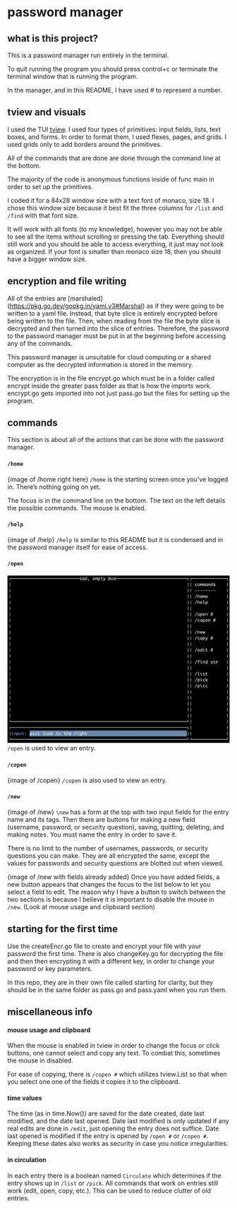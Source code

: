 # password manager

## what is this project?
This is a password manager run entirely in the terminal. 

To quit running the program you should press control+c or terminate the terminal window that is running the program. 

In the manager, and in this README, I have used # to represent a number. 

## tview and visuals
I used the TUI [tview](https://github.com/rivo/tview). I used four types of primitives: input fields, lists, text boxes, and forms. In order to format them, I used flexes, pages, and grids. I used grids only to add borders around the primitives. 

All of the commands that are done are done through the command line at the bottom. 

The majority of the code is anonymous functions inside of func main in order to set up the primitives.

I coded it for a 84x28 window size with a text font of monaco, size 18. I chose this window size because it best fit the three columns for `/list` and `/find` with that font size.

It will work with all fonts (to my knowledge), however you may not be able to see all the items without scrolling or pressing the tab. Everything should still work and you should be able to access everything, it just may not look as organized. If your font is smaller than monaco size 18, then you should have a bigger window size. 

## encryption and file writing
All of the entries are [marshaled] (https://pkg.go.dev/gopkg.in/yaml.v3#Marshal) as if they were going to be written to a yaml file. Instead, that byte slice is entirely encrypted before being written to the file. Then, when reading from the file the byte slice is decrypted and then turned into the slice of entries. 
Therefore, the password to the password manager must be put in at the beginning before accessing any of the commands. 

This password manager is unsuitable for cloud computing or a shared computer as the decrypted information is stored in the memory. 

The encryption is in the file encrypt.go which must be in a folder called encrypt  inside the greater pass folder as that is how the imports work. encrypt.go gets imported into not just pass.go but the files for setting up the program. 

## commands
This section is about all of the actions that can be done with the password manager.

#### `/home`
{image of /home right here}
`/home` is the starting screen once you’ve logged in. There’s nothing going on yet. 

The focus is in the command line on the bottom. The text on the left details the possible commands. The mouse is enabled. 

#### `/help`
{image of /help}
`/help` is similar to this README but it is condensed and in the password manager itself for ease of access. 

#### `/open`
![example image of /open](https://github.com/ksharnoff/pass/blob/main/examples/:home%20Medium.jpeg)
`/open` is used to view an entry. 

#### `/copen`
{image of /copen}
`/copen` is also used to view an entry. 


#### `/new`
{image of /new}
`\new` has a form at the top with two input fields for the entry name and its tags. Then there are buttons for making a new field (username, password, or security question), saving, quitting, deleting, and making notes.
You must name the entry in order to save it. 

There is no limit to the number of usernames, passwords, or security questions you can make. They are all encrypted the same, except the values for passwords and security questions are blotted out when viewed. 

{image of /new with fields already added}
Once you have added fields, a new button appears that changes the focus to the list below to let you select a field to edit. The reason why I have a button to switch between the two sections is because I believe it is important to disable the mouse in `/new`. (Look at mouse usage and clipboard section) 


## starting for the first time
Use the createEncr.go file to create and encrypt your file with your password the first time. There is also changeKey.go for decrypting the file and then then encrypting it with a different key, in order to change your password or key parameters. 

In this repo, they are in their own file called starting for clarity, but they should be in the same folder as pass.go and pass.yaml when you run them. 

## miscellaneous info


#### mouse usage and clipboard
When the mouse is enabled in tview in order to change the focus or click buttons, one cannot select and copy any text. To combat this, sometimes the mouse in disabled. 

For ease of copying, there is `/copen #` which utilizes tview.List so that when you select one one of the fields it copies it to the clipboard.

#### time values
The time (as in time.Now()) are saved for the date created, date last modified, and the date last opened. 
Date last modified is only updated if any real edits are done in `/edit`, just opening the entry does not suffice.
Date last opened is modified if the entry is opened by `/open #` or  `/copen #`. 
Keeping these dates also works as security in case you notice irregularities.

#### in circulation
In each entry there is a boolean named `Circulate` which determines if the entry shows up in `/list` or `/pick`. All commands that work on entries still work (edit, open, copy, etc.). This can be used to reduce clutter of old entries.
